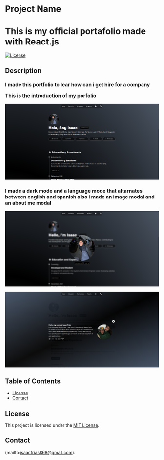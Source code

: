 # Project Name
<h1>This is my official portafolio made with React.js </h1>

[![License](https://img.shields.io/badge/license-MIT-blue.svg)](LICENSE)

## Description

<h3>I made this portfolio to lear how can i get hire for a company

This is the introduction of my porfolio</h3>
![alt text](image.png)

<h3>I made a dark mode and a language mode that altarnates between english and spanish
also i made an image modal and an about me modal</h3>

![alt text](image-1.png) 

![alt text](image-3.png)


## Table of Contents

- [License](#license)
- [Contact](#contact)


## License

This project is licensed under the [MIT License](LICENSE).

## Contact

(mailto:isaacfrias868@gmail.com).
